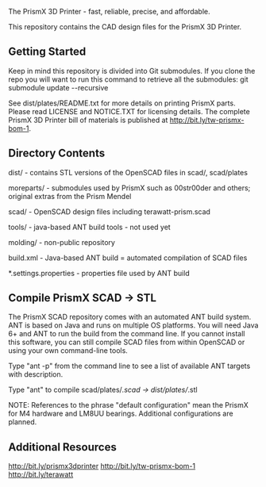 The PrismX 3D Printer - fast, reliable, precise, and affordable.

This repository contains the CAD design files for the PrismX 3D Printer.

Getting Started
---------------
Keep in mind this repository is divided into Git submodules.  If you clone the repo you will want to run this command to retrieve all the submodules:
git submodule update --recursive

See dist/plates/README.txt for more details on printing PrismX parts.  Please read LICENSE and NOTICE.TXT for licensing details.  The complete PrismX 3D Printer bill of materials is published at http://bit.ly/tw-prismx-bom-1.

Directory Contents
------------------
dist/ - contains STL versions of the OpenSCAD files in scad/, scad/plates

moreparts/ - submodules used by PrismX such as 00str00der and others; original extras from the Prism Mendel

scad/ - OpenSCAD design files including terawatt-prism.scad

tools/ - java-based ANT build tools - not used yet

molding/ - non-public repository

build.xml - Java-based ANT build = automated compilation of SCAD files

*.settings.properties - properties file used by ANT build

Compile PrismX SCAD -> STL
--------------------------
The PrismX SCAD repository comes with an automated ANT build system.  ANT is based on Java and runs on multiple OS platforms.  You will need Java 6+ and ANT to run the build from the command line.  If you cannot install this software, you can still compile SCAD files from within OpenSCAD or using your own command-line tools.

Type "ant -p" from the command line to see a list of available ANT targets with description.

Type "ant" to compile scad/plates/*.scad -> dist/plates/*.stl

NOTE:  References to the phrase "default configuration" mean the PrismX for M4 hardware and LM8UU bearings.  Additional configurations are planned.

Additional Resources
--------------------
http://bit.ly/prismx3dprinter
http://bit.ly/tw-prismx-bom-1
http://bit.ly/terawatt
